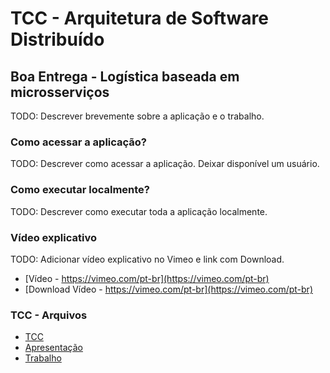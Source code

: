 # TCC - Arquitetura de Software Distribuído

## Boa Entrega - Logística baseada em microsserviços

TODO: Descrever brevemente sobre a aplicação e o trabalho.

### Como acessar a aplicação?

TODO: Descrever como acessar a aplicação. Deixar disponível um usuário.

### Como executar localmente?

TODO: Descrever como executar toda a aplicação localmente.

### Vídeo explicativo

TODO: Adicionar vídeo explicativo no Vimeo e link com Download.

* [Vídeo - https://vimeo.com/pt-br](https://vimeo.com/pt-br)
* [Download Vídeo - https://vimeo.com/pt-br](https://vimeo.com/pt-br)

### TCC - Arquivos

* [TCC](docs/apresentacao.pptx)
* [Apresentação](docs/Escopo%202%20-%20Logística%20baseada%20em%20microsserviços.pdf)
* [Trabalho](docs/paulo_goncalves.doc)